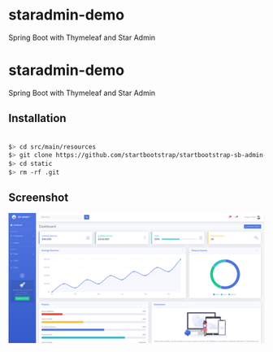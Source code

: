 # staradmin-demo

Spring Boot with Thymeleaf and Star Admin 

# staradmin-demo

Spring Boot with Thymeleaf and Star Admin 

## Installation

~~~sh

$> cd src/main/resources
$> git clone https://github.com/startbootstrap/startbootstrap-sb-admin-2 static
$> cd static 
$> rm -rf .git 

~~~


## Screenshot

![Dashboard](docs/dashboard.png)
